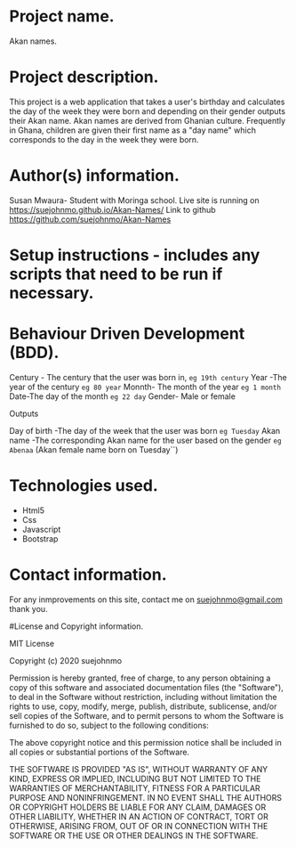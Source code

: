 # Project name.
Akan names.

# Project description.
This project is a web application that takes a user's birthday and calculates the day of the week they were born and depending on their gender outputs their Akan name.
Akan names are derived from Ghanian culture. Frequently in Ghana, children are given their first name as a "day name" which corresponds to the day in the week they were born.

# Author(s) information.

Susan Mwaura- Student with Moringa school.
Live site is running on  https://suejohnmo.github.io/Akan-Names/
Link to github https://github.com/suejohnmo/Akan-Names

# Setup instructions - includes any scripts that need to be run if necessary.


# Behaviour Driven Development (BDD).
Century - The century that the user was born in, ``eg 19th century``
Year -The year of the century ``eg 80 year``
Monnth- The month of the year ``eg 1 month``     
Date-The day of the month ``eg 22 day``
Gender- Male or female


Outputs

Day of birth -The day of the week that the user was born ``eg Tuesday``
Akan name  -The corresponding Akan name for the user  based on the gender ``eg Abenaa`` (Akan female name born on Tuesday``)    



# Technologies used.
* Html5
* Css
* Javascript
* Bootstrap

# Contact information.
For any inmprovements on this site, contact me on suejohnmo@gmail.com thank you.

#License and Copyright information.

MIT License

Copyright (c) 2020 suejohnmo

Permission is hereby granted, free of charge, to any person obtaining a copy
of this software and associated documentation files (the "Software"), to deal
in the Software without restriction, including without limitation the rights
to use, copy, modify, merge, publish, distribute, sublicense, and/or sell
copies of the Software, and to permit persons to whom the Software is
furnished to do so, subject to the following conditions:

The above copyright notice and this permission notice shall be included in all
copies or substantial portions of the Software.

THE SOFTWARE IS PROVIDED "AS IS", WITHOUT WARRANTY OF ANY KIND, EXPRESS OR
IMPLIED, INCLUDING BUT NOT LIMITED TO THE WARRANTIES OF MERCHANTABILITY,
FITNESS FOR A PARTICULAR PURPOSE AND NONINFRINGEMENT. IN NO EVENT SHALL THE
AUTHORS OR COPYRIGHT HOLDERS BE LIABLE FOR ANY CLAIM, DAMAGES OR OTHER
LIABILITY, WHETHER IN AN ACTION OF CONTRACT, TORT OR OTHERWISE, ARISING FROM,
OUT OF OR IN CONNECTION WITH THE SOFTWARE OR THE USE OR OTHER DEALINGS IN THE
SOFTWARE.
